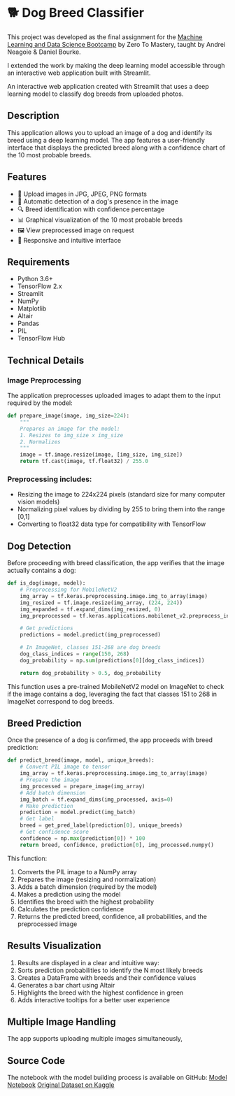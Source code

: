 # 🐕 Dog Breed Classifier

This project was developed as the final assignment for the [Machine Learning and Data Science Bootcamp](https://zerotomastery.io/courses/machine-learning-and-data-science-bootcamp/) by Zero To Mastery, taught by Andrei Neagoie & Daniel Bourke.

I extended the work by making the deep learning model accessible through an interactive web application built with Streamlit.

An interactive web application created with Streamlit that uses a deep learning model to classify dog breeds from uploaded photos.

## Description

This application allows you to upload an image of a dog and identify its breed using a deep learning model. The app features a user-friendly interface that displays the predicted breed along with a confidence chart of the 10 most probable breeds.

## Features

- 📸 Upload images in JPG, JPEG, PNG formats
- 🐶 Automatic detection of a dog's presence in the image
- 🔍 Breed identification with confidence percentage
- 📊 Graphical visualization of the 10 most probable breeds
- 🖼️ View preprocessed image on request
- 📱 Responsive and intuitive interface

## Requirements

- Python 3.6+
- TensorFlow 2.x
- Streamlit
- NumPy
- Matplotlib
- Altair
- Pandas
- PIL
- TensorFlow Hub

## Technical Details

### Image Preprocessing

The application preprocesses uploaded images to adapt them to the input required by the model:

```python
def prepare_image(image, img_size=224):
    """
    Prepares an image for the model:
    1. Resizes to img_size x img_size
    2. Normalizes
    """
    image = tf.image.resize(image, [img_size, img_size])
    return tf.cast(image, tf.float32) / 255.0
```

### Preprocessing includes:

- Resizing the image to 224x224 pixels (standard size for many computer vision models)
- Normalizing pixel values by dividing by 255 to bring them into the range [0,1]
- Converting to float32 data type for compatibility with TensorFlow

## Dog Detection

Before proceeding with breed classification, the app verifies that the image actually contains a dog:

```python
def is_dog(image, model):
    # Preprocessing for MobileNetV2
    img_array = tf.keras.preprocessing.image.img_to_array(image)
    img_resized = tf.image.resize(img_array, (224, 224))
    img_expanded = tf.expand_dims(img_resized, 0)
    img_preprocessed = tf.keras.applications.mobilenet_v2.preprocess_input(img_expanded)

    # Get predictions
    predictions = model.predict(img_preprocessed)

    # In ImageNet, classes 151-268 are dog breeds
    dog_class_indices = range(150, 268)
    dog_probability = np.sum(predictions[0][dog_class_indices])

    return dog_probability > 0.5, dog_probability
```

This function uses a pre-trained MobileNetV2 model on ImageNet to check if the image contains a dog, leveraging the fact that classes 151 to 268 in ImageNet correspond to dog breeds.

## Breed Prediction

Once the presence of a dog is confirmed, the app proceeds with breed prediction:

```python
def predict_breed(image, model, unique_breeds):
    # Convert PIL image to tensor
    img_array = tf.keras.preprocessing.image.img_to_array(image)
    # Prepare the image
    img_processed = prepare_image(img_array)
    # Add batch dimension
    img_batch = tf.expand_dims(img_processed, axis=0)
    # Make prediction
    prediction = model.predict(img_batch)
    # Get label
    breed = get_pred_label(prediction[0], unique_breeds)
    # Get confidence score
    confidence = np.max(prediction[0]) * 100
    return breed, confidence, prediction[0], img_processed.numpy()
```

This function:

1. Converts the PIL image to a NumPy array
2. Prepares the image (resizing and normalization)
3. Adds a batch dimension (required by the model)
4. Makes a prediction using the model
5. Identifies the breed with the highest probability
6. Calculates the prediction confidence
7. Returns the predicted breed, confidence, all probabilities, and the preprocessed image

## Results Visualization

1. Results are displayed in a clear and intuitive way:
2. Sorts prediction probabilities to identify the N most likely breeds
3. Creates a DataFrame with breeds and their confidence values
4. Generates a bar chart using Altair
5. Highlights the breed with the highest confidence in green
6. Adds interactive tooltips for a better user experience

## Multiple Image Handling

The app supports uploading multiple images simultaneously,

## Source Code

The notebook with the model building process is available on GitHub:
[Model Notebook](https://github.com/Pandagan-85/ZTM-Machine-learning/blob/main/end_to_end_dog_vision.ipynb)
[Original Dataset on Kaggle](https://www.kaggle.com/c/dog-breed-identification/data)
